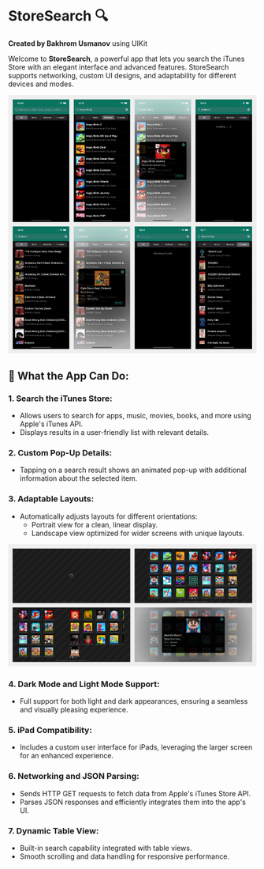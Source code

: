 # StoreSearch 🔍  
**Created by Bakhrom Usmanov** using UIKit

Welcome to **StoreSearch**, a powerful app that lets you search the iTunes Store with an elegant interface and advanced features. StoreSearch supports networking, custom UI designs, and adaptability for different devices and modes.

![Screenshot 1](Simulator%20Screenshot%20-%200.png)

## 📱 What the App Can Do:

### 1. **Search the iTunes Store**:
   - Allows users to search for apps, music, movies, books, and more using Apple's iTunes API.
   - Displays results in a user-friendly list with relevant details.

### 2. **Custom Pop-Up Details**:
   - Tapping on a search result shows an animated pop-up with additional information about the selected item.

### 3. **Adaptable Layouts**:
   - Automatically adjusts layouts for different orientations:
     - Portrait view for a clean, linear display.
     - Landscape view optimized for wider screens with unique layouts.

![Screenshot 1](Simulator%20Screenshot%20-%201.png)

### 4. **Dark Mode and Light Mode Support**:
   - Full support for both light and dark appearances, ensuring a seamless and visually pleasing experience.

### 5. **iPad Compatibility**:
   - Includes a custom user interface for iPads, leveraging the larger screen for an enhanced experience.

### 6. **Networking and JSON Parsing**:
   - Sends HTTP GET requests to fetch data from Apple's iTunes Store API.
   - Parses JSON responses and efficiently integrates them into the app's UI.

### 7. **Dynamic Table View**:
   - Built-in search capability integrated with table views.
   - Smooth scrolling and data handling for responsive performance.
